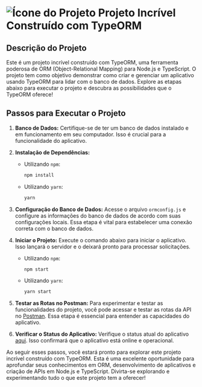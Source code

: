 # ![Ícone do Projeto](icone.png) Projeto Incrível Construído com TypeORM

## Descrição do Projeto
Este é um projeto incrível construído com TypeORM, uma ferramenta poderosa de ORM (Object-Relational Mapping) para Node.js e TypeScript. O projeto tem como objetivo demonstrar como criar e gerenciar um aplicativo usando TypeORM para lidar com o banco de dados. Explore as etapas abaixo para executar o projeto e descubra as possibilidades que o TypeORM oferece!

## Passos para Executar o Projeto

1. **Banco de Dados:** Certifique-se de ter um banco de dados instalado e em funcionamento em seu computador. Isso é crucial para a funcionalidade do aplicativo.

2. **Instalação de Dependências:**

   - Utilizando `npm`:
     ```sh
     npm install
     ```

   - Utilizando `yarn`:
     ```sh
     yarn
     ```

3. **Configuração do Banco de Dados:** Acesse o arquivo `ormconfig.js` e configure as informações do banco de dados de acordo com suas configurações locais. Essa etapa é vital para estabelecer uma conexão correta com o banco de dados.

4. **Iniciar o Projeto:** Execute o comando abaixo para iniciar o aplicativo. Isso lançará o servidor e o deixará pronto para processar solicitações.

   - Utilizando `npm`:
     ```sh
     npm start
     ```

   - Utilizando `yarn`:
     ```sh
     yarn start
     ```

5. **Testar as Rotas no Postman:** Para experimentar e testar as funcionalidades do projeto, você pode acessar e testar as rotas da API no [Postman](https://documenter.getpostman.com/view/25276938/2s9Y5YQgug). Essa etapa é essencial para entender as capacidades do aplicativo.

6. **Verificar o Status do Aplicativo:** Verifique o status atual do aplicativo [aqui](https://api-app-ticketflix-eb6fdcd3309d.herokuapp.com/). Isso confirmará que o aplicativo está online e operacional.

Ao seguir esses passos, você estará pronto para explorar este projeto incrível construído com TypeORM. Esta é uma excelente oportunidade para aprofundar seus conhecimentos em ORM, desenvolvimento de aplicativos e criação de APIs em Node.js e TypeScript. Divirta-se explorando e experimentando tudo o que este projeto tem a oferecer!

